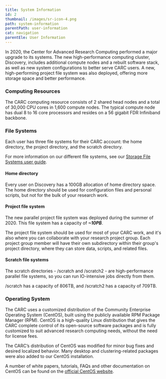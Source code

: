 ```yaml
---
title: System Information
id: 2
thumbnail: /images/sr-icon-4.png
path: system-information
parentPath: user-information
cat: navigation
parentEle: User Information
---
```


In 2020, the Center for Advanced Research Computing performed a major upgrade to its systems. The new high-performance computing cluster, Discovery, includes additional compute nodes and a rebuilt software stack, as well as new system configurations to better serve CARC users. A new, high-performing project file system was also deployed, offering more storage space and better performance.

### Computing Resources

The CARC computing resource consists of 2 shared head nodes and a total of 30,000 CPU cores in 1,600 compute nodes. The typical compute node has dual 8 to 16 core processors and resides on a 56 gigabit FDR Infiniband backbone.

### File Systems

Each user has three file systems for their CARC account: the home directory, the project directory, and the scratch directory.

For more information on our different file systems, see our [Storage File Systems user guide](user-information/user-guides/data-management/storage-file-systems).

#### Home directory

Every user on Discovery has a 100GB allocation of home directory space. The home directory should be used for configuration files and personal scripts, but not for the bulk of your research work.

#### Project file system

The new parallel project file system was deployed during the summer of 2020. This file system has a capacity of ***~10PB***.

The project file system should be used for most of your CARC work, and it's also where you can collaborate with your research project group. Each project group member will have their own subdirectory within their group's project directory, where they can store data, scripts, and related files.

#### Scratch file systems

The scratch directories - /scratch and /scratch2 - are high-performance parallel file systems, so you can run IO-intensive jobs directly from them.

/scratch has a capacity of 806TB, and /scratch2 has a capacity of 709TB.

### Operating System

The CARC uses a customized distribution of the Community Enterprise Operating System (CentOS), built using the publicly available RPM Package Manager (RPM).  CentOS is a high-quality Linux distribution that gives the CARC complete control of its open-source software packages and is fully customized to suit advanced research computing needs, without the need for license fees.

The CARC’s distribution of CentOS was modified for minor bug fixes and desired localized behavior. Many desktop and clustering-related packages were also added to our CentOS installation.

A number of white papers, tutorials, FAQs and other documentation on CentOS can be found on the [official CentOS website](https://www.centos.org/).
